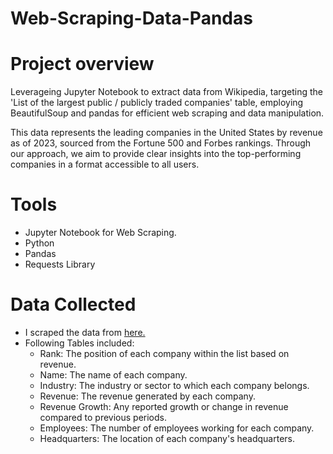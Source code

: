 # Web-Scraping-Data-Pandas

# Project overview

Leverageing Jupyter Notebook to extract data from Wikipedia, targeting the 'List of the largest public / publicly traded companies' table, employing BeautifulSoup and pandas for efficient web scraping and data manipulation. 

This data represents the leading companies in the United States by revenue as of 2023, sourced from the Fortune 500 and Forbes rankings. Through our approach, we aim to provide clear insights into the top-performing companies in a format accessible to all users.

# Tools

- Jupyter Notebook for Web Scraping.
- Python
- Pandas
- Requests Library

# Data Collected 
- I scraped the data from [here.](https://en.wikipedia.org/wiki/List_of_largest_companies_in_the_United_States_by_revenue)
- Following Tables included:
  - Rank: The position of each company within the list based on revenue.
  - Name: The name of each company.
  - Industry: The industry or sector to which each company belongs.
  - Revenue: The revenue generated by each company.
  - Revenue Growth: Any reported growth or change in revenue compared to previous periods.
  - Employees: The number of employees working for each company.
  - Headquarters: The location of each company's headquarters.

